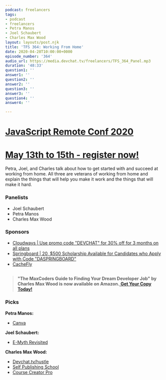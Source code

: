 ```yaml
---
podcast: freelancers
tags:
- podcast
- freelancers
- Petra Manos
- Joel Schaubert
- Charles Max Wood
layout: layouts/post.njk
title: 'TFS 364: Working From Home'
date: 2020-04-28T10:00:00+0000
episode_number: '364'
audio_url: https://media.devchat.tv/freelancers/TFS_364_Panel.mp3
duration: '48:33'
question1: ''
answer1: ''
question2: ''
answer2: ''
question3: ''
answer3: ''
question4: ''
answer4: ''

---
```

# [JavaScript Remote Conf 2020](https://devchat.tv/conferences/javascript-remote-2020/ "JavaScript Remote Conf 2020")

# [May 13th to 15th - register now!](https://devchat.tv/conferences/javascript-remote-2020/ "JavaScript Remote Conf 2020")

Petra, Joel, and Charles talk about how to get started with and succeed at working from home. All three are veterans of working from home and explain the things that will help you make it work and the things that will make it hard.

### **Panelists**

* Joel Schaubert
* Petra Manos
* Charles Max Wood

### **Sponsors**

* [Cloudways | Use promo code "DEVCHAT" for 30% off for 3 months on all plans](https://www.cloudways.com/en/?id=546951&chan=Devchat&data1=Freelancer-show&data2=Podcast-6)
* [Springboard | 20, $500 Scholarship Available for Candidates who Apply with Code "DASPRINGBOARD"](http://go.thoughtleaders.io/1816420200429)
* [CacheFly](https://www.cachefly.com/)

## 

> **"The MaxCoders Guide to Finding Your Dream Developer Job" by Charles Max Wood is now available on Amazon.**[ **Get Your Copy Today!**](https://www.amazon.com/gp/product/B081MBL5C9/ref=as_li_ss_tl?ie=UTF8&linkCode=sl1&tag=devchattv-20&linkId=9d61363241636e2546ef46abba198746&language=en_US)

### **Picks**

**Petra Manos:**

* [Canva](https://www.canva.com)

**Joel Schaubert:**

* [E-Myth Revisited](https://www.amazon.com/gp/product/0887307280/ref=dbs_a_def_rwt_bibl_vppi_i0)

**Charles Max Wood:**

* [Devchat.tv/hustle](https://www.2000books.org/startup/?affiliate=devchat)
* [Self Publishing School](https://devchat.tv/sps)
* [Course Creator Pro](https://devchat.tv/ccp)